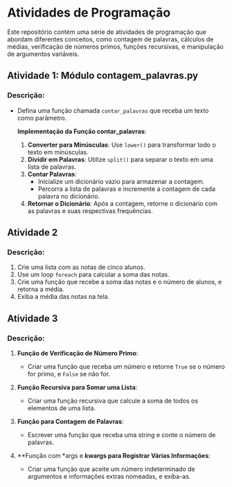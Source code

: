 # Atividades de Programação

Este repositório contém uma série de atividades de programação que abordam diferentes conceitos, como contagem de palavras, cálculos de médias, verificação de números primos, funções recursivas, e manipulação de argumentos variáveis.

## Atividade 1: Módulo contagem_palavras.py

### Descrição:
- Defina uma função chamada `contar_palavras` que receba um texto como parâmetro.
  
  **Implementação da Função contar_palavras**:
  1. **Converter para Minúsculas**: Use `lower()` para transformar todo o texto em minúsculas.
  2. **Dividir em Palavras**: Utilize `split()` para separar o texto em uma lista de palavras.
  3. **Contar Palavras**: 
     - Inicialize um dicionário vazio para armazenar a contagem.
     - Percorra a lista de palavras e incremente a contagem de cada palavra no dicionário.
  4. **Retornar o Dicionário**: Após a contagem, retorne o dicionário com as palavras e suas respectivas frequências.

## Atividade 2

### Descrição:
1. Crie uma lista com as notas de cinco alunos.
2. Use um loop `foreach` para calcular a soma das notas.
3. Crie uma função que recebe a soma das notas e o número de alunos, e retorna a média.
4. Exiba a média das notas na tela.

## Atividade 3

### Descrição:
1. **Função de Verificação de Número Primo**: 
   - Criar uma função que receba um número e retorne `True` se o número for primo, e `False` se não for.

2. **Função Recursiva para Somar uma Lista**: 
   - Criar uma função recursiva que calcule a soma de todos os elementos de uma lista.

3. **Função para Contagem de Palavras**: 
   - Escrever uma função que receba uma string e conte o número de palavras.

4. **Função com *args e **kwargs para Registrar Várias Informações**: 
   - Criar uma função que aceite um número indeterminado de argumentos e informações extras nomeadas, e exiba-as.

